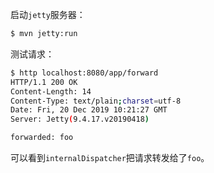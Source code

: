启动`jetty`服务器：

```bash
$ mvn jetty:run
```

测试请求：

```bash
$ http localhost:8080/app/forward
HTTP/1.1 200 OK
Content-Length: 14
Content-Type: text/plain;charset=utf-8
Date: Fri, 20 Dec 2019 10:21:27 GMT
Server: Jetty(9.4.17.v20190418)

forwarded: foo
```

可以看到`internalDispatcher`把请求转发给了`foo`。
